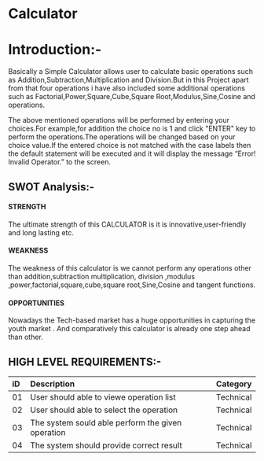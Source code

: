 ﻿
# Calculator

# Introduction:-
   
   Basically a Simple Calculator allows user to calculate basic operations such as Addition,Subtraction,Multiplication and Division.But in this Project
apart from that four operations i have also included some additional operations such as Factorial,Power,Square,Cube,Square Root,Modulus,Sine,Cosine and operations.

The above mentioned operations will be performed by entering your choices.For example,for addition the choice no is 1 and click "ENTER" key to perform the operations.The operations will be changed based on your choice value.If the entered choice is not matched with the case labels then the default statement will be executed and it will display the message “Error! Invalid Operator.” to the screen.




## SWOT Analysis:-


#### STRENGTH 
The ultimate strength of this CALCULATOR is it is innovative,user-friendly and long lasting etc.
#### WEAKNESS
The weakness of this calculator is we cannot perform any operations other than addition,subtraction multiplication, division ,modulus ,power,factorial,square,cube,square root,Sine,Cosine and tangent functions.
#### OPPORTUNITIES
Nowadays the Tech-based market has a huge opportunities in capturing the youth market
. And comparatively this calculator is already one step ahead than other.

## HIGH LEVEL REQUIREMENTS:-

| iD | Description   | Category                |
| :-------- | :------- | :------------------------- |
| 01 | User should able to viewe operation list | Technical |
| 02 | User should able to select the operation | Technical |
| 03 | The system sould able perform the given operation | Technical |
| 04 | The system should provide correct result | Technical |

